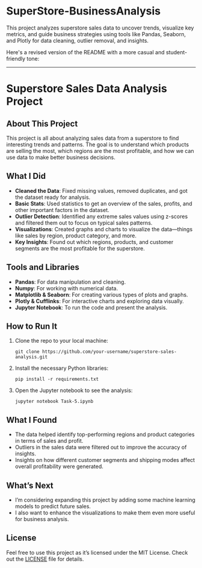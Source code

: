 # SuperStore-BusinessAnalysis
This project analyzes superstore sales data to uncover trends, visualize key metrics, and guide business strategies using tools like Pandas, Seaborn, and Plotly for data cleaning, outlier removal, and insights.

Here's a revised version of the README with a more casual and student-friendly tone:

---

# Superstore Sales Data Analysis Project

## About This Project
This project is all about analyzing sales data from a superstore to find interesting trends and patterns. The goal is to understand which products are selling the most, which regions are the most profitable, and how we can use data to make better business decisions.

## What I Did
- **Cleaned the Data**: Fixed missing values, removed duplicates, and got the dataset ready for analysis.
- **Basic Stats**: Used statistics to get an overview of the sales, profits, and other important factors in the dataset.
- **Outlier Detection**: Identified any extreme sales values using z-scores and filtered them out to focus on typical sales patterns.
- **Visualizations**: Created graphs and charts to visualize the data—things like sales by region, product category, and more.
- **Key Insights**: Found out which regions, products, and customer segments are the most profitable for the superstore.

## Tools and Libraries
- **Pandas**: For data manipulation and cleaning.
- **Numpy**: For working with numerical data.
- **Matplotlib & Seaborn**: For creating various types of plots and graphs.
- **Plotly & Cufflinks**: For interactive charts and exploring data visually.
- **Jupyter Notebook**: To run the code and present the analysis.

## How to Run It
1. Clone the repo to your local machine:
   ```
   git clone https://github.com/your-username/superstore-sales-analysis.git
   ```
2. Install the necessary Python libraries:
   ```
   pip install -r requirements.txt
   ```
3. Open the Jupyter notebook to see the analysis:
   ```
   jupyter notebook Task-5.ipynb
   ```

## What I Found
- The data helped identify top-performing regions and product categories in terms of sales and profit.
- Outliers in the sales data were filtered out to improve the accuracy of insights.
- Insights on how different customer segments and shipping modes affect overall profitability were generated.

## What’s Next
- I’m considering expanding this project by adding some machine learning models to predict future sales.
- I also want to enhance the visualizations to make them even more useful for business analysis.

## License
Feel free to use this project as it’s licensed under the MIT License. Check out the [LICENSE](LICENSE) file for details.
